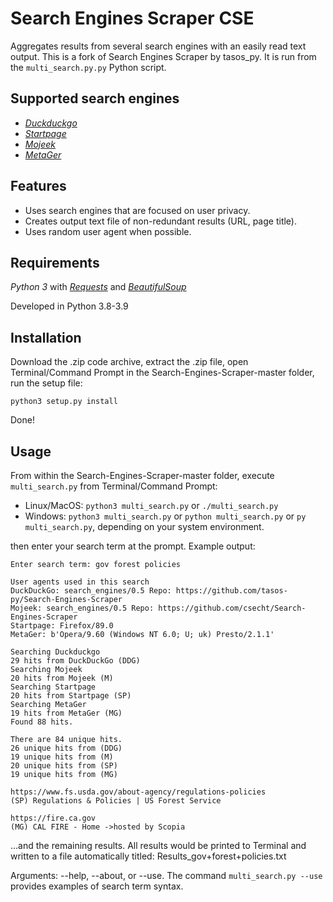 # Search Engines Scraper CSE
Aggregates results from several search engines with an easily read text output. This is a fork of Search Engines Scraper by tasos_py. It is run from the `multi_search.py.py` Python script.
## Supported search engines  

- _[Duckduckgo](https://duckduckgo.com)_
- _[Startpage](https://www.startpage.com)_
- _[Mojeek](https://www.mojeek.com)_
- _[MetaGer](https://metager.org)_

## Features
 - Uses search engines that are focused on user privacy.
 - Creates output text file of non-redundant results (URL, page title).
 - Uses random user agent when possible.

## Requirements
_Python 3_ with
_[Requests](http://docs.python-requests.org/en/master/)_ and
_[BeautifulSoup](https://www.crummy.com/software/BeautifulSoup/bs4/doc/)_ 

Developed in Python 3.8-3.9

## Installation
Download the .zip code archive, extract the .zip file, open Terminal/Command Prompt in the Search-Engines-Scraper-master folder, run the setup file:

`python3 setup.py install`

Done!

## Usage  
From within the Search-Engines-Scraper-master folder, execute `multi_search.py` from Terminal/Command Prompt:
- Linux/MacOS: `python3 multi_search.py` or `./multi_search.py`
- Windows: `python3 multi_search.py` or `python multi_search.py` or `py multi_search.py`, depending on your system environment. 

then enter your search term at the prompt. Example output:
```
Enter search term: gov forest policies

User agents used in this search
DuckDuckGo: search_engines/0.5 Repo: https://github.com/tasos-py/Search-Engines-Scraper
Mojeek: search_engines/0.5 Repo: https://github.com/csecht/Search-Engines-Scraper
Startpage: Firefox/89.0
MetaGer: b'Opera/9.60 (Windows NT 6.0; U; uk) Presto/2.1.1'

Searching Duckduckgo
29 hits from DuckDuckGo (DDG)
Searching Mojeek
20 hits from Mojeek (M)
Searching Startpage
20 hits from Startpage (SP)
Searching MetaGer
19 hits from MetaGer (MG)
Found 88 hits.

There are 84 unique hits.
26 unique hits from (DDG)
19 unique hits from (M)
20 unique hits from (SP)
19 unique hits from (MG)

https://www.fs.usda.gov/about-agency/regulations-policies
(SP) Regulations & Policies | US Forest Service

https://fire.ca.gov
(MG) CAL FIRE - Home ->hosted by Scopia
```
...and the remaining results. All results would be printed to Terminal and written to a file automatically titled: Results_gov+forest+policies.txt

Arguments: --help, --about, or --use. The command `multi_search.py --use` provides examples of search term syntax.
